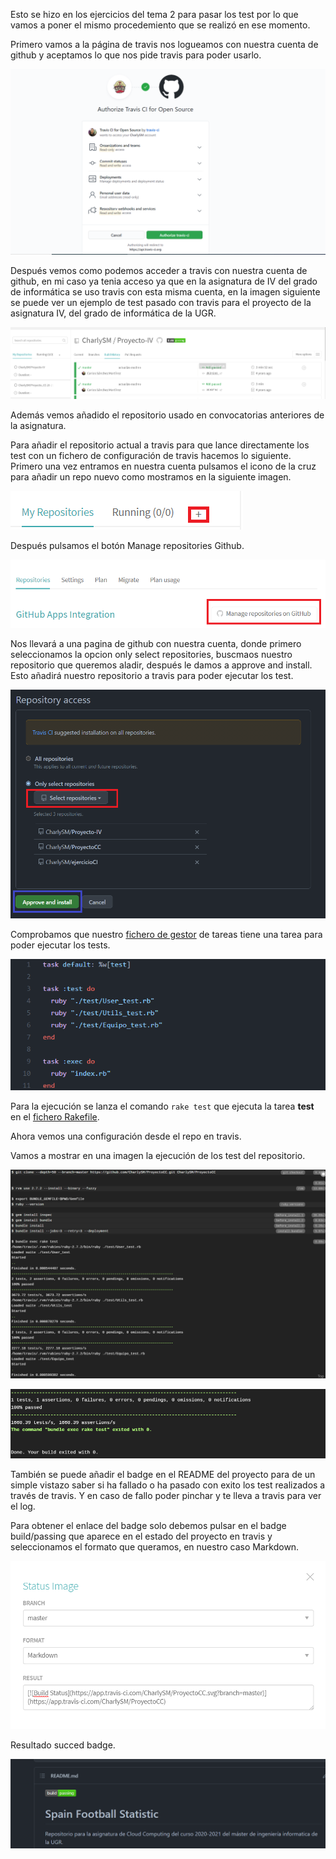 Esto se hizo en los ejercicios del tema 2 para pasar los test por lo que vamos a poner el mismo procedemiento que se realizó en ese momento.

Primero vamos a la página de travis nos logueamos con nuestra cuenta de github y aceptamos lo que nos pide travis para poder usarlo.

![autorizacion travis](https://github.com/CharlySM/EjerciciosCC2021/blob/main/tema2/img/travis1.PNG)

Después vemos como podemos acceder a travis con nuestra cuenta de github, en mi caso ya tenia acceso ya que en la asignatura de IV del grado de informática se uso travis con esta misma cuenta, en la imagen siguiente se puede ver un ejemplo de test pasado con travis para el proyecto de la asignatura IV, del grado de informática de la UGR.

![acceso travis](https://github.com/CharlySM/EjerciciosCC2021/blob/main/tema2/img/travis2.PNG)

Además vemos añadido el repositorio usado en convocatorias anteriores de la asignatura.

Para añadir el repositorio actual a travis para que lance directamente los test con un fichero de configuración de travis hacemos lo siguiente. Primero una vez entramos en nuestra cuenta pulsamos el icono de la cruz para añadir un repo nuevo como mostramos en la siguiente imagen.

![added repo](https://github.com/CharlySM/ProyectoCC/blob/master/doc/img/addedRepo.png)

Después pulsamos el botón Manage repositories Github.

![added repo](https://github.com/CharlySM/ProyectoCC/blob/master/doc/img/manageRepository.png)

Nos llevará a una pagina de github con nuestra cuenta, donde primero seleccionamos la opcion only select repositories, buscmaos nuestro repositorio que queremos aladir, después le damos a approve and install. Esto añadirá nuestro repositorio a travis para poder ejecutar los test.

![added repo](https://github.com/CharlySM/ProyectoCC/blob/master/doc/img/newRepo.png)

Comprobamos que nuestro [fichero de gestor](https://github.com/CharlySM/ProyectoCC/blob/master/Rakefile) de tareas tiene una tarea para poder ejecutar los tests.

![gestor tareas](https://github.com/CharlySM/ProyectoCC/blob/master/doc/img/gestorTareas.png)

Para la ejecución se lanza el comando ```rake test``` que ejecuta la tarea **test** en el [fichero Rakefile](https://github.com/CharlySM/ProyectoCC/blob/master/Rakefile).

Ahora vemos una configuración desde el repo en travis.

Vamos a mostrar en una imagen la ejecución de los test del repositorio.

![test1](https://github.com/CharlySM/ProyectoCC/blob/master/doc/img/test1.png)

![test2](https://github.com/CharlySM/ProyectoCC/blob/master/doc/img/test2.png)

También se puede añadir el badge en el README del proyecto para de un simple vistazo saber si ha fallado o ha pasado con exito los test realizados a través de travis. Y en caso de fallo poder pinchar y te lleva a travis para ver el log.

Para obtener el enlace del badge solo debemos pulsar en el badge build/passing que aparece en el estado del proyecto en travis y seleccionamos el formato que queramos, en nuestro caso Markdown.

![badge](https://github.com/CharlySM/ProyectoCC/blob/master/doc/img/badge.png)

Resultado succed badge.

![exit badge](https://github.com/CharlySM/ProyectoCC/blob/master/doc/img/exitbadge.png)
